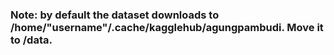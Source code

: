 ### Note: by default the dataset downloads to /home/"username"/.cache/kagglehub/agungpambudi. Move it to /data.